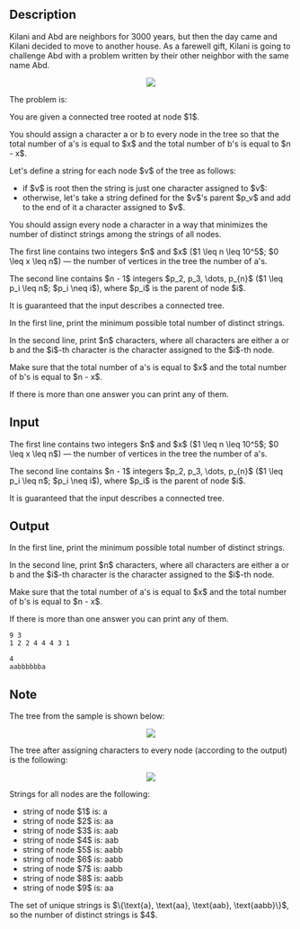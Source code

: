 ## Description

<div><p>Kilani and Abd are neighbors for 3000 years, but then the day came and Kilani decided to move to another house. As a farewell gift, Kilani is going to challenge Abd with a problem written by their other neighbor with the same name Abd.</p><center> <img class="tex-graphics" src="file://Rzd6In2E.png" style="max-width: 100.0%;max-height: 100.0%;"> </center><p>The problem is:</p><p>You are given a connected tree rooted at node $1$.</p><p>You should assign a character <span class="tex-font-style-tt">a</span> or <span class="tex-font-style-tt">b</span> to every node in the tree so that the total number of <span class="tex-font-style-tt">a</span>'s is equal to $x$ and the total number of <span class="tex-font-style-tt">b</span>'s is equal to $n - x$.</p><p>Let's define a string for each node $v$ of the tree as follows: </p><ul> <li> if $v$ is root then the string is just one character assigned to $v$: </li><li> otherwise, let's take a string defined for the $v$'s parent $p_v$ and add to the end of it a character assigned to $v$. </li></ul><p>You should assign every node a character in a way that <span class="tex-font-style-bf">minimizes the number of distinct strings</span> among the strings of all nodes.</p></div><div class="input-specification"><p>The first line contains two integers $n$ and $x$ ($1 \leq n \leq 10^5$; $0 \leq x \leq n$)&nbsp;— the number of vertices in the tree the number of <span class="tex-font-style-tt">a</span>'s.</p><p>The second line contains $n - 1$ integers $p_2, p_3, \dots, p_{n}$ ($1 \leq p_i \leq n$; $p_i \neq i$), where $p_i$ is the parent of node $i$.</p><p>It is guaranteed that the input describes a connected tree.</p></div><div class="output-specification"><p>In the first line, print the minimum possible total number of distinct strings.</p><p>In the second line, print $n$ characters, where all characters are either <span class="tex-font-style-tt">a</span> or <span class="tex-font-style-tt">b</span> and the $i$-th character is the character assigned to the $i$-th node.</p><p>Make sure that the total number of <span class="tex-font-style-tt">a</span>'s is equal to $x$ and the total number of <span class="tex-font-style-tt">b</span>'s is equal to $n - x$.</p><p>If there is more than one answer you can print any of them.</p></div>

## Input

<p>The first line contains two integers $n$ and $x$ ($1 \leq n \leq 10^5$; $0 \leq x \leq n$)&nbsp;— the number of vertices in the tree the number of <span class="tex-font-style-tt">a</span>'s.</p><p>The second line contains $n - 1$ integers $p_2, p_3, \dots, p_{n}$ ($1 \leq p_i \leq n$; $p_i \neq i$), where $p_i$ is the parent of node $i$.</p><p>It is guaranteed that the input describes a connected tree.</p>

## Output

<p>In the first line, print the minimum possible total number of distinct strings.</p><p>In the second line, print $n$ characters, where all characters are either <span class="tex-font-style-tt">a</span> or <span class="tex-font-style-tt">b</span> and the $i$-th character is the character assigned to the $i$-th node.</p><p>Make sure that the total number of <span class="tex-font-style-tt">a</span>'s is equal to $x$ and the total number of <span class="tex-font-style-tt">b</span>'s is equal to $n - x$.</p><p>If there is more than one answer you can print any of them.</p>





```input1
9 3
1 2 2 4 4 4 3 1
```




```output1
4
aabbbbbba
```



## Note

<p>The tree from the sample is shown below:</p><center> <img class="tex-graphics" src="file://m6G3t0nJ.png" style="max-width: 100.0%;max-height: 100.0%;"> </center><p>The tree after assigning characters to every node (according to the output) is the following:</p><center> <img class="tex-graphics" src="file://kaxCky83.png" style="max-width: 100.0%;max-height: 100.0%;"> </center><p>Strings for all nodes are the following: </p><ul> <li> string of node $1$ is: <span class="tex-font-style-tt">a</span> </li><li> string of node $2$ is: <span class="tex-font-style-tt">aa</span> </li><li> string of node $3$ is: <span class="tex-font-style-tt">aab</span> </li><li> string of node $4$ is: <span class="tex-font-style-tt">aab</span> </li><li> string of node $5$ is: <span class="tex-font-style-tt">aabb</span> </li><li> string of node $6$ is: <span class="tex-font-style-tt">aabb</span> </li><li> string of node $7$ is: <span class="tex-font-style-tt">aabb</span> </li><li> string of node $8$ is: <span class="tex-font-style-tt">aabb</span> </li><li> string of node $9$ is: <span class="tex-font-style-tt">aa</span> </li></ul><p>The set of unique strings is $\{\text{a}, \text{aa}, \text{aab}, \text{aabb}\}$, so the number of distinct strings is $4$.</p>
